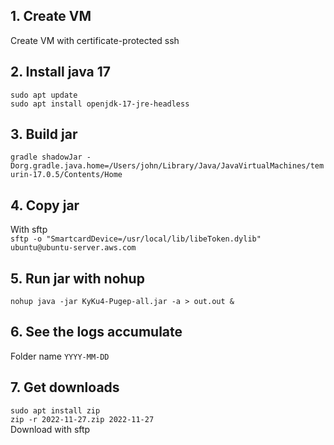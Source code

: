 ## 1. Create VM  
Create VM with certificate-protected ssh  
  
## 2. Install java 17  
`sudo apt update`  
`sudo apt install openjdk-17-jre-headless`  
  
## 3. Build jar  
`gradle shadowJar -Dorg.gradle.java.home=/Users/john/Library/Java/JavaVirtualMachines/temurin-17.0.5/Contents/Home`  
  
## 4. Copy jar  
With sftp  
`sftp -o "SmartcardDevice=/usr/local/lib/libeToken.dylib" ubuntu@ubuntu-server.aws.com`  
  
## 5. Run jar with nohup  
`nohup java -jar KyKu4-Pugep-all.jar -a > out.out &`  
  
## 6. See the logs accumulate  
Folder name `YYYY-MM-DD`  
  
## 7. Get downloads  
`sudo apt install zip`  
`zip -r 2022-11-27.zip 2022-11-27`  
Download with sftp